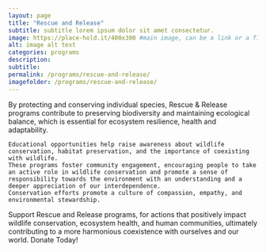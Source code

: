 ```yaml
---
layout: page
title: "Rescue and Release"
subtitle: subtitle lorem ipsum dolor sit amet consectetur.
image: https://place-hold.it/400x300 #main image, can be a link or a file in assets/img/portfolio
alt: image alt text
categories: programs
description:
subtitle:
permalink: /programs/rescue-and-release/
imagefolder: /programs/rescue-and-release/
---
```



By protecting and conserving individual species, Rescue & Release programs contribute to preserving biodiversity and maintaining ecological balance, which is essential for ecosystem resilience, health and adaptability.

    Educational opportunities help raise awareness about wildlife conservation, habitat preservation, and the importance of coexisting with wildlife.
    These programs foster community engagement, encouraging people to take an active role in wildlife conservation and promote a sense of responsibility towards the environment with an understanding and a deeper appreciation of our interdependence.
    Conservation efforts promote a culture of compassion, empathy, and environmental stewardship.

Support Rescue and Release programs, for actions that positively impact wildlife conservation, ecosystem health, and human communities, ultimately contributing to a more harmonious coexistence with ourselves and our world. Donate Today!
